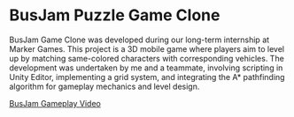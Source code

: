 # BusJam Puzzle Game Clone

BusJam Game Clone was developed during our long-term internship at Marker Games. This project is a 3D mobile game where players aim to level up by matching same-colored characters with corresponding vehicles. The development was undertaken by me and a teammate, involving scripting in Unity Editor, implementing a grid system, and integrating the A* pathfinding algorithm for gameplay mechanics and level design.

[BusJam Gameplay Video](https://drive.google.com/file/d/1IdFV6gnxNcRNxBuVt3El3lr_p7Mf1Ghq/view?usp=sharing)
